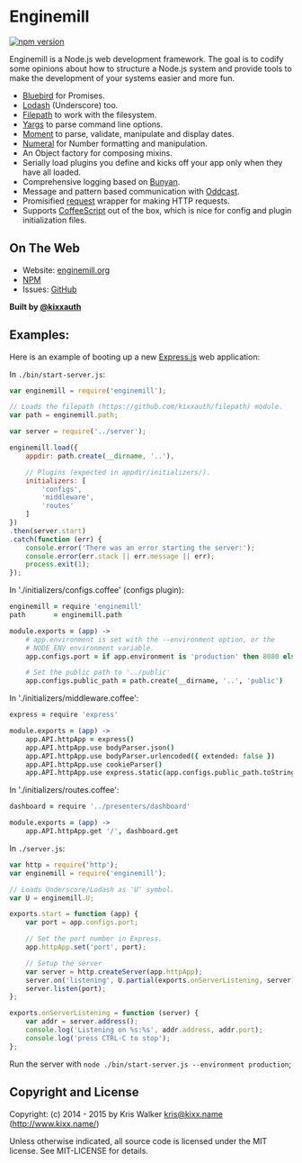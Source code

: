 Enginemill
==========
[![npm version](https://badge.fury.io/js/enginemill.svg)](https://badge.fury.io/js/enginemill)

Enginemill is a Node.js web development framework. The goal is to codify
some opinions about how to structure a Node.js system and provide
tools to make the development of your systems easier and more fun.

* [Bluebird](https://github.com/petkaantonov/bluebird) for Promises.
* [Lodash](https://lodash.com/) (Underscore) too.
* [Filepath](https://github.com/kixxauth/filepath) to work with the filesystem.
* [Yargs](https://github.com/bcoe/yargs) to parse command line options.
* [Moment](http://momentjs.com/) to parse, validate, manipulate and display dates.
* [Numeral](http://numeraljs.com/) for Number formatting and manipulation.
* An Object factory for composing mixins.
* Serially load plugins you define and kicks off your app only when they have all loaded.
* Comprehensive logging based on [Bunyan](https://github.com/trentm/node-bunyan).
* Message and pattern based communication with [Oddcast](https://github.com/oddnetworks/oddcast).
* Promisified [request](https://github.com/request/request) wrapper for making HTTP requests.
* Supports [CoffeeScript](http://coffeescript.org/) out of the box, which is nice for config and plugin initialization files.

## On The Web
* Website: [enginemill.org](http://enginemill.org)
* [NPM](https://www.npmjs.com/package/enginemill)
* Issues: [GitHub](https://github.com/kixxauth/enginemill/issues)

__Built by [@kixxauth](https://twitter.com/kixxauth)__

## Examples:
Here is an example of booting up a new [Express.js](http://expressjs.com/) web application:

In `./bin/start-server.js`:
```js
var enginemill = require('enginemill');

// Loads the filepath (https://github.com/kixxauth/filepath) module.
var path = enginemill.path;

var server = require('../server');

enginemill.load({
    appdir: path.create(__dirname, '..'),

    // Plugins (expected in appdir/initializers/).
    initializers: [
        'configs',
        'middleware',
        'routes'
    ]
})
.then(server.start)
.catch(function (err) {
    console.error('There was an error starting the server:');
    console.error(err.stack || err.message || err);
    process.exit(1);
});
```

In './initializers/configs.coffee' (configs plugin):
```CoffeeScript
enginemill = require 'enginemill'
path       = enginemill.path

module.exports = (app) ->
    # app.environment is set with the --environment option, or the
    # NODE_ENV environment variable.
    app.configs.port = if app.environment is 'production' then 8080 else 3000

    # Set the public path to '../public'
    app.configs.public_path = path.create(__dirname, '..', 'public')
```

In './initializers/middleware.coffee':
```CoffeeScript
express = require 'express'

module.exports = (app) ->
    app.API.httpApp = express()
    app.API.httpApp.use bodyParser.json()
    app.API.httpApp.use bodyParser.urlencoded({ extended: false })
    app.API.httpApp.use cookieParser()
    app.API.httpApp.use express.static(app.configs.public_path.toString())
```

In './initializers/routes.coffee':
```CoffeeScript
dashboard = require '../presenters/dashboard'

module.exports = (app) ->
    app.API.httpApp.get '/', dashboard.get
```

In `./server.js`:
```js
var http = require('http');
var enginemill = require('enginemill');

// Loads Underscore/Lodash as 'U' symbol.
var U = enginemill.U;

exports.start = function (app) {
    var port = app.configs.port;

    // Set the port number in Express.
    app.httpApp.set('port', port);

    // Setup the server
    var server = http.createServer(app.httpApp);
    server.on('listening', U.partial(exports.onServerListening, server));
    server.listen(port);
};

exports.onServerListening = function (server) {
    var addr = server.address();
    console.log('Listening on %s:%s', addr.address, addr.port);
    console.log('press CTRL-C to stop');
};
```

Run the server with `node ./bin/start-server.js --environment production`;

Copyright and License
---------------------
Copyright: (c) 2014 - 2015 by Kris Walker <kris@kixx.name> (http://www.kixx.name/)

Unless otherwise indicated, all source code is licensed under the MIT license. See MIT-LICENSE for details.

